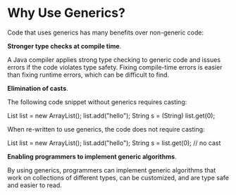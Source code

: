 # Why Use Generics?

Code that uses generics has many benefits over non-generic code:

**Stronger type checks at compile time**. 

A Java compiler applies strong type checking to generic code and issues errors if the code violates type safety. Fixing compile-time errors is easier than fixing runtime errors, which can be difficult to find.

**Elimination of casts**.

The following code snippet without generics requires casting:

List list = new ArrayList();
list.add("hello");
String s = (String) list.get(0);

When re-written to use generics, the code does not require casting:

List<String> list = new ArrayList<String>();
list.add("hello");
String s = list.get(0);   // no cast

**Enabling programmers to implement generic algorithms**.

By using generics, programmers can implement generic algorithms that work on collections of different types, can be customized, and are type safe and easier to read.
